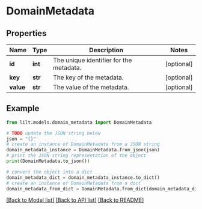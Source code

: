 # DomainMetadata


## Properties

Name | Type | Description | Notes
------------ | ------------- | ------------- | -------------
**id** | **int** | The unique identifier for the metadata. | [optional] 
**key** | **str** | The key of the metadata. | [optional] 
**value** | **str** | The value of the metadata. | [optional] 

## Example

```python
from lilt.models.domain_metadata import DomainMetadata

# TODO update the JSON string below
json = "{}"
# create an instance of DomainMetadata from a JSON string
domain_metadata_instance = DomainMetadata.from_json(json)
# print the JSON string representation of the object
print(DomainMetadata.to_json())

# convert the object into a dict
domain_metadata_dict = domain_metadata_instance.to_dict()
# create an instance of DomainMetadata from a dict
domain_metadata_from_dict = DomainMetadata.from_dict(domain_metadata_dict)
```
[[Back to Model list]](../README.md#documentation-for-models) [[Back to API list]](../README.md#documentation-for-api-endpoints) [[Back to README]](../README.md)


